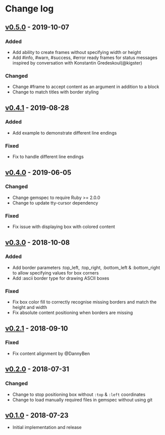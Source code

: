 # Change log

## [v0.5.0] - 2019-10-07

### Added
* Add ability to create frames without specifying width or height
* Add #info, #warn, #success, #error ready frames for status messages inspired by conversation with Konstantin Gredeskoul(@kigster)

### Changed
* Change #frame to accept content as an argument in addition to a block
* Change to match titles with border styling

## [v0.4.1] - 2019-08-28

### Added
* Add example to demonstrate different line endings

### Fixed
* Fix to handle different line endings

## [v0.4.0] - 2019-06-05

### Changed
* Change gemspec to require Ruby >= 2.0.0
* Change to update tty-cursor dependency

### Fixed
* Fix issue with displaying box with colored content

## [v0.3.0] - 2018-10-08

### Added
* Add border parameters :top_left, :top_right, :bottom_left & :bottom_right to allow specifying values for box corners
* Add :ascii border type for drawing ASCII boxes

### Fixed
* Fix box color fill to correctly recognise missing borders and match the height and width
* Fix absolute content positioning when borders are missing

## [v0.2.1] - 2018-09-10

### Fixed
* Fix content alignment by @DannyBen

## [v0.2.0] - 2018-07-31

### Changed
* Change to stop positioning box without `:top` & `:left` coordinates
* Change to load manually required files in gemspec without using git

## [v0.1.0] - 2018-07-23

* Initial implementation and release

[v0.5.0]: https://github.com/piotrmurach/tty-box/compare/v0.4.1...v0.5.0
[v0.4.1]: https://github.com/piotrmurach/tty-box/compare/v0.4.0...v0.4.1
[v0.4.0]: https://github.com/piotrmurach/tty-box/compare/v0.3.0...v0.4.0
[v0.3.0]: https://github.com/piotrmurach/tty-box/compare/v0.2.1...v0.3.0
[v0.2.1]: https://github.com/piotrmurach/tty-box/compare/v0.2.0...v0.2.1
[v0.2.0]: https://github.com/piotrmurach/tty-box/compare/v0.1.0...v0.2.0
[v0.1.0]: https://github.com/piotrmurach/tty-box/compare/v0.1.0
